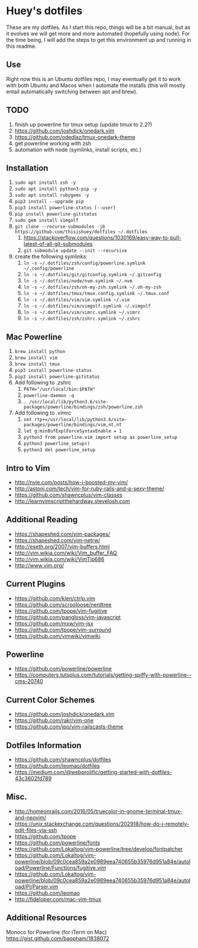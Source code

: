 # Huey's dotfiles
These are my dotfiles. As I start this repo, things will be a bit manual, but as it evolves we will get more and more automated (hopefully using node). For the time being, I will add the steps to get this environment up and running in this readme.

## Use
Right now this is an Ubuntu dotfiles repo, I may eventually get it to work with both Ubuntu and Macos when I automate the installs (this will mostly entail automatically switching between apt and brew).

## TODO
1. finish up powerline for tmux setup (update tmux to 2.2?)
2. https://github.com/joshdick/onedark.vim
3. https://github.com/odedlaz/tmux-onedark-theme
4. get powerline working with zsh
5. automation with node (symlinks, install scripts, etc.)

## Installation
1. `sudo apt install zsh -y`
2. `sudo apt install python3-pip -y`
3. `sudo apt install rubygems -y`
4. `pip3 install --upgrade pip`
5. `pip3 install powerline-status [--user]`
6. `pip install powerline-gitstatus`
7. `sudo gem install vimgolf`
8. `git clone --recurse-submodules -j8 https://github.com/thisishuey/dotfiles ~/.dotfiles`
	1. https://stackoverflow.com/questions/1030169/easy-way-to-pull-latest-of-all-git-submodules
	2. `git submodule update --init --recursive` 
9. create the following symlinks:
	1. `ln -s ~/.dotfiles/zsh/config/powerline.symlink ~/.config/powerline`
	2. `ln -s ~/.dotfiles/git/gitconfig.symlink ~/.gitconfig`
	3. `ln -s ~/.dotfiles/node/nvm.symlink ~/.nvm`
	4. `ln -s ~/.dotfiles/zsh/oh-my-zsh.symlink ~/.oh-my-zsh`
	5. `ln -s ~/.dotfiles/tmux/tmux.config.symlink ~/.tmux.conf`
	6. `ln -s ~/.dotfiles/vim/vim.symlink ~/.vim`
	7. `ln -s ~/.dotfiles/vim/vimgolf.symlink ~/.vimgolf`
	8. `ln -s ~/.dotfiles/vim/vimrc.symlink ~/.vimrc`
	9. `ln -s ~/.dotfiles/zsh/zshrc.symlink ~/.zshrc`

## Mac Powerline
1. `brew install python`
2. `brew install vim`
3. `brew install tmux`
4. `pip3 install powerline-status`
5. `pip3 install powerline-gitstatus`
6. Add following to .zshrc
	1. `PATH="/usr/local/bin:$PATH"`
	2. `powerline-daemon -q`
	3. `. /usr/local/lib/python3.6/site-packages/powerline/bindings/zsh/powerline.zsh`
7. Add following to .vimrc
	1. `set rtp+=/usr/local/lib/python3.6/site-packages/powerline/bindings/vim,nt,nt`
	2. `let g:minBufExplForceSyntaxEnable = 1`
	3. `python3 from powerline.vim import setup as powerline_setup`
	4. `python3 powerline_setup()`
	5. `python3 del powerline_setup`

## Intro to Vim
* http://nvie.com/posts/how-i-boosted-my-vim/
* http://astonj.com/tech/vim-for-ruby-rails-and-a-sexy-theme/
* https://github.com/shawncplus/vim-classes
* http://learnvimscriptthehardway.stevelosh.com

## Additional Reading
* https://shapeshed.com/vim-packages/
* https://shapeshed.com/vim-netrw/
* http://eseth.org/2007/vim-buffers.html
* http://vim.wikia.com/wiki/Vim_buffer_FAQ
* http://vim.wikia.com/wiki/VimTip686
* http://www.vim.org/

## Current Plugins
* https://github.com/kien/ctrlp.vim
* https://github.com/scrooloose/nerdtree
* https://github.com/tpope/vim-fugitive
* https://github.com/pangloss/vim-javascript
* https://github.com/mxw/vim-jsx
* https://github.com/tpope/vim-surround
* https://github.com/vimwiki/vimwiki

## Powerline
* https://github.com/powerline/powerline
* https://computers.tutsplus.com/tutorials/getting-spiffy-with-powerline--cms-20740

## Current Color Schemes
* https://github.com/joshdick/onedark.vim
* https://github.com/rakr/vim-one
* https://github.com/jpo/vim-railscasts-theme

## Dotfiles Information
* https://github.com/shawncplus/dotfiles
* https://github.com/leomao/dotfiles
* https://medium.com/@webprolific/getting-started-with-dotfiles-43c3602fd789

## Misc.
* http://homeonrails.com/2016/05/truecolor-in-gnome-terminal-tmux-and-neovim/
* https://unix.stackexchange.com/questions/202918/how-do-i-remotely-edit-files-via-ssh
* https://github.com/tpope
* https://github.com/powerline/fonts
* https://github.com/Lokaltog/vim-powerline/tree/develop/fontpatcher
* https://github.com/Lokaltog/vim-powerline/blob/09c0cea859a2e0989eea740655b35976d951a84e/autoload/Powerline/Functions/fugitive.vim
* https://github.com/Lokaltog/vim-powerline/blob/09c0cea859a2e0989eea740655b35976d951a84e/autoload/Pl/Parser.vim
* https://github.com/leomao
* http://fideloper.com/mac-vim-tmux

## Additional Resources
Monoco for Powerline (for iTerm on Mac) https://gist.github.com/baopham/1838072
